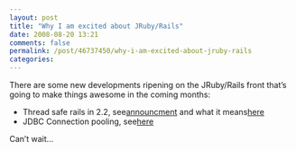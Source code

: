 ```yaml
---
layout: post
title: "Why I am excited about JRuby/Rails"
date: 2008-08-20 13:21
comments: false
permalink: /post/46737450/why-i-am-excited-about-jruby-rails
categories:
---
```


 

There are some new developments ripening on the JRuby/Rails front that’s going to make things awesome in the coming months:
- Thread safe rails in 2.2, see[announcment](http://weblog.rubyonrails.org/2008/8/16/josh-peek-officially-joins-the-rails-core) and what it means[here](http://blog.headius.com/2008/08/qa-what-thread-safe-rails-means.html) 
- JDBC Connection pooling, see[here](http://blog.linkedin.com/blog/2008/08/jdbc-connection.html) 



Can’t wait…